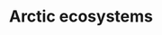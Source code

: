 ---
title: Arctic ecosystems
longTitle: 'Arctic ecosystems'
tags:
- gccommon
french:
- "[[Ecosysteme arctique]]"
---